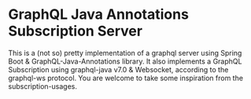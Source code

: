 # GraphQL Java Annotations Subscription Server
This is a (not so) pretty implementation of a graphql server using Spring Boot & GraphQL-Java-Annotations library.
It also implements a GraphQL Subscription using graphql-java v7.0 & Websocket, according to the graphql-ws protocol.
You are welcome to take some inspiration from the subscription-usages.

